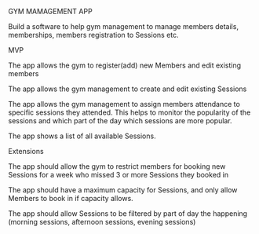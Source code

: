 
GYM MAMAGEMENT APP 

Build a software to help gym management to manage members details, memberships, members registration to Sessions etc.

MVP

The app allows the gym to register(add) new Members and edit existing members

The app allows the gym management to create and edit existing Sessions

The app allows the gym management to assign members attendance to specific sessions they attended. This helps to monitor the popularity of the sessions and which part of the day which sessions are more popular.

The app shows a list of all available Sessions.

Extensions

The app should allow the gym to restrict members for booking new Sessions for a week who missed 3 or more Sessions they booked in

The app should have a maximum capacity for Sessions, and only allow Members to book in if capacity allows.

The app should allow Sessions to be filtered by part of day the happening (morning sessions, afternoon sessions, evening sessions) 

